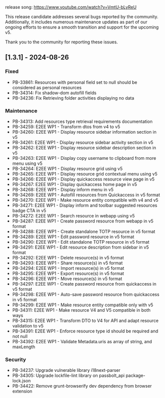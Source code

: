 release song: https://www.youtube.com/watch?v=VmtU-bLyReU

This release candidate addresses several bugs reported by the community. Additionally, it includes numerous maintenance updates as part of our ongoing efforts to ensure a smooth transition and support for the upcoming v5.

Thank you to the community for reporting these issues.


## [1.3.1] - 2024-08-26
### Fixed
- PB-33861: Resources with personal field set to null should be considered as personal resources
- PB-34314: Fix shadow-dom autofill fields
- PB-34236: Fix Retrieving folder activities displaying no data

### Maintenance
- PB-34313: Add resources type retrieval requirements documentation
- PB-34259: E2EE WP1 - Transform dtos from v4 to v5
- PB-34260: E2EE WP1 - Display resource sidebar information section in v5
- PB-34261: E2EE WP1 - Display resource sidebar activity section in v5
- PB-34262: E2EE WP1 - Display resource sidebar description section in v5
- PB-34263: E2EE WP1 - Display copy username to clipboard from more menu using v5
- PB-34264: E2EE WP1 - Display resource grid using v5
- PB-34265: E2EE WP1 - Display resource grid contextual menu using v5
- PB-34266: E2EE WP1 - Display quickaccess resource view page in v5
- PB-34267: E2EE WP1 - Display quickaccess home page in v5
- PB-34268: E2EE WP1 - Display inform menu in v5
- PB-34269: E2EE WP1 - Autofill resources from Quickaccess in v5 format
- PB-34270: E2EE WP1 - Make resource entity compatible with v4 and v5
- PB-34271: E2EE WP1 - Display inform and toolbar suggested resources badge CTA in v5
- PB-34272: E2EE WP1 - Search resource in webapp using v5
- PB-34287: E2EE WP1 - Create password resource from webapp in v5 format
- PB-34288: E2EE WP1 - Create standalone TOTP resource in v5 format
- PB-34289: E2EE WP1 - Edit password resource in v5 format
- PB-34290: E2EE WP1 - Edit standalone TOTP resource in v5 format
- PB-34291: E2EE WP1 - Edit resource description from sidebar in v5 format
- PB-34292: E2EE WP1 - Delete resource(s) in v5 format
- PB-34293: E2EE WP1 - Share resource(s) in v5 format
- PB-34294: E2EE WP1 - Import resource(s) in v5 format
- PB-34295: E2EE WP1 - Export resource(s) in v5 format
- PB-34296: E2EE WP1 - Move resource(s) in v5 format
- PB-34297: E2EE WP1 - Create password resource from quickaccess in v5 format
- PB-34298: E2EE WP1 - Auto-save password resource from quickaccess in v5 format
- PB-34299: E2EE WP1 - Make resource entity compatible only with v5
- PB-34311: E2EE WP1 - Make resource V4 and V5 compatible in both ways
- PB-34315: E2EE WP1 - Transform DTO to V4 for API and adapt resource validation to v5
- PB-34391: E2EE WP1 - Enforce resource type id should be required and not null
- PB-34392: E2EE WP1 - Validate Metadata.uris as array of string, and maxLength

### Security
- PB-34237: Upgrade vulnerable library i18next-parser
- PB-34305: Upgrade lockfile-lint library on passbolt_api package-lock.json
- PB-34422: Remove grunt-browserify dev dependency from browser extension
